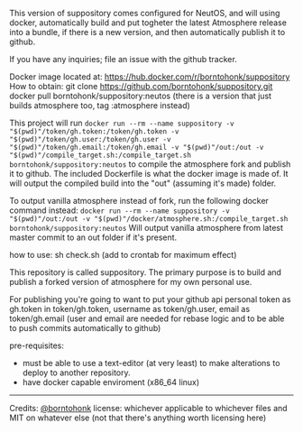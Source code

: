 This version of suppository comes configured for NeutOS, and will using docker, automatically build and put togheter the latest Atmosphere release into a bundle, if there is a new version, and then automatically publish it to github.

If you have any inquiries; file an issue with the github tracker.

Docker image located at: https://hub.docker.com/r/borntohonk/suppository
How to obtain: git clone https://github.com/borntohonk/suppository.git
docker pull borntohonk/suppository:neutos
(there is a version that just builds atmosphere too, tag :atmosphere instead)

This project will run `docker run --rm --name suppository -v "$(pwd)"/token/gh.token:/token/gh.token -v "$(pwd)"/token/gh.user:/token/gh.user -v "$(pwd)"/token/gh.email:/token/gh.email -v "$(pwd)"/out:/out -v "$(pwd)"/compile_target.sh:/compile_target.sh borntohonk/suppository:neutos` to compile the atmosphere fork and publish it to github. The included Dockerfile is what the docker image is made of. It will output the compiled build into the "out" (assuming it's made) folder.

To output vanilla atmosphere instead of fork, run the following docker command instead:
`docker run --rm --name suppository -v "$(pwd)"/out:/out -v "$(pwd)"/docker/atmosphere.sh:/compile_target.sh borntohonk/suppository:neutos`
Will output vanilla atmosphere from latest master commit to an out folder if it's present.

how to use: sh check.sh (add to crontab for maximum effect)

This repository is called suppository. The primary purpose is to build and publish a forked version of atmosphere for my own personal use.

For publishing you're going to want to put your github api personal token as gh.token in token/gh.token, username as token/gh.user, email as token/gh.email (user and email are needed for rebase logic and to be able to push commits automatically to github)

pre-requisites: 
* must be able to use a text-editor (at very least) to make alterations to deploy to another repository. 
* have docker capable enviroment (x86_64 linux)


---
Credits: [@borntohonk](https://github.com/borntohonk)
license: whichever applicable to whichever files and MIT on whatever else (not that there's anything worth licensing here)
